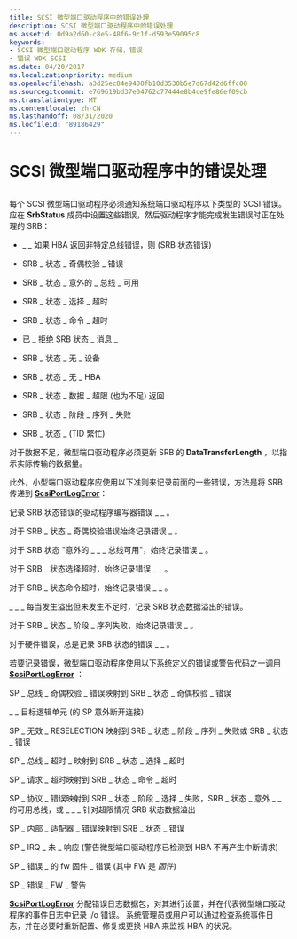 ```yaml
---
title: SCSI 微型端口驱动程序中的错误处理
description: SCSI 微型端口驱动程序中的错误处理
ms.assetid: 0d9a2d60-c8e5-48f6-9c1f-d593e59095c8
keywords:
- SCSI 微型端口驱动程序 WDK 存储，错误
- 错误 WDK SCSI
ms.date: 04/20/2017
ms.localizationpriority: medium
ms.openlocfilehash: a3d25ec84e9400fb10d3530b5e7d67d42d6ffc00
ms.sourcegitcommit: e769619bd37e04762c77444e8b4ce9fe86ef09cb
ms.translationtype: MT
ms.contentlocale: zh-CN
ms.lasthandoff: 08/31/2020
ms.locfileid: "89186429"
---
```

# <a name="error-handling-in-scsi-miniport-drivers"></a>SCSI 微型端口驱动程序中的错误处理


## <span id="ddk_error_handling_in_scsi_miniport_drivers_kg"></span><span id="DDK_ERROR_HANDLING_IN_SCSI_MINIPORT_DRIVERS_KG"></span>


每个 SCSI 微型端口驱动程序必须通知系统端口驱动程序以下类型的 SCSI 错误。 应在 **SrbStatus** 成员中设置这些错误，然后驱动程序才能完成发生错误时正在处理的 SRB：

-   \_ \_ 如果 HBA 返回非特定总线错误，则 (SRB 状态错误) 

-   SRB \_ 状态 \_ 奇偶校验 \_ 错误

-   SRB \_ 状态 \_ 意外的 \_ 总线 \_ 可用

-   SRB \_ 状态 \_ 选择 \_ 超时

-   SRB \_ 状态 \_ 命令 \_ 超时

-   已 \_ 拒绝 SRB 状态 \_ 消息 \_

-   SRB \_ 状态 \_ 无 \_ 设备

-   SRB \_ 状态 \_ 无 \_ HBA

-   SRB \_ 状态 \_ 数据 \_ 超限 (也为不足) 返回

-   SRB \_ 状态 \_ 阶段 \_ 序列 \_ 失败

-   SRB \_ 状态 \_ (TID 繁忙) 

对于数据不足，微型端口驱动程序必须更新 SRB 的 **DataTransferLength** ，以指示实际传输的数据量。

此外，小型端口驱动程序应使用以下准则来记录前面的一些错误，方法是将 SRB 传递到 [**ScsiPortLogError**](/windows-hardware/drivers/ddi/srb/nf-srb-scsiportlogerror)：

记录 SRB 状态错误的驱动程序编写器错误 \_ \_ 。

对于 SRB \_ 状态 \_ 奇偶校验错误始终记录错误 \_ 。

对于 SRB 状态 "意外的 \_ \_ \_ 总线可用"，始终记录错误 \_ 。

对于 SRB \_ 状态选择超时，始终记录错误 \_ \_ 。

对于 SRB \_ 状态命令超时，始终记录错误 \_ \_ 。

\_ \_ \_ 每当发生溢出但未发生不足时，记录 SRB 状态数据溢出的错误。

对于 SRB \_ 状态 \_ 阶段 \_ 序列失败，始终记录错误 \_ 。

对于硬件错误，总是记录 SRB 状态的错误 \_ \_ 。

若要记录错误，微型端口驱动程序使用以下系统定义的错误或警告代码之一调用 [**ScsiPortLogError**](/windows-hardware/drivers/ddi/srb/nf-srb-scsiportlogerror) ：

SP \_ 总线 \_ 奇偶校验 \_ 错误映射到 SRB \_ 状态 \_ 奇偶校验 \_ 错误

\_ \_ 目标逻辑单元 (的 SP 意外断开连接) 

SP \_ 无效 \_ RESELECTION 映射到 SRB \_ 状态 \_ 阶段 \_ 序列 \_ 失败或 SRB \_ 状态 \_ 错误

SP \_ 总线 \_ 超时 \_ 映射到 SRB \_ 状态 \_ 选择 \_ 超时

SP \_ 请求 \_ 超时映射到 SRB \_ 状态 \_ 命令 \_ 超时

SP \_ 协议 \_ 错误映射到 SRB \_ 状态 \_ 阶段 \_ 选择 \_ 失败，SRB \_ 状态 \_ 意外 \_ \_ 的可用总线，或 \_ \_ \_ 针对超限情况 SRB 状态数据溢出

SP \_ 内部 \_ 适配器 \_ 错误映射到 SRB \_ 状态 \_ 错误

SP \_ IRQ \_ 未 \_ 响应 (警告微型端口驱动程序已检测到 HBA 不再产生中断请求) 

SP \_ 错误 \_ 的 fw 固件 \_ 错误 (其中 FW 是 *固件*) 

SP \_ 错误 \_ FW \_ 警告

[**ScsiPortLogError**](/windows-hardware/drivers/ddi/srb/nf-srb-scsiportlogerror) 分配错误日志数据包，对其进行设置，并在代表微型端口驱动程序的事件日志中记录 i/o 错误。 系统管理员或用户可以通过检查系统事件日志，并在必要时重新配置、修复或更换 HBA 来监视 HBA 的状况。

 

